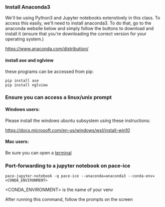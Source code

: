 ### Install Anaconda3

We'll be using Python3 and Jupyter notebooks extenstively in this class. To access this easily, we'll need to install anaconda3. To do that, go to the anaconda website below and simply follow the buttons to download and install it (ensure that you're downloading the correct version for your operating system.)

https://www.anaconda.com/distribution/

#### install ase and nglview

these programs can be accessed from pip:

```
pip install ase
pip install nglview
```

### Ensure you can access a linux/unix prompt

#### Windows users:
Please install the windows ubuntu subsystem using these instructions:

https://docs.microsoft.com/en-us/windows/wsl/install-win10

#### Mac users:
Be sure you can open a [terminal](https://www.youtube.com/watch?v=zw7Nd67_aFw)

### Port-forwarding to a jupyter notebook on pace-ice 

`pace-jupyter-notebook -q pace-ice --anaconda=anaconda3 --conda-env=<CONDA_ENVIRONMENT>`

<CONDA_ENVIRONMENT> is the name of your venv 

After running this command, follow the prompts on the screen
